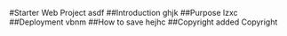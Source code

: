 #Starter Web Project
asdf
##Introduction
ghjk
##Purpose
lzxc
##Deployment
vbnm
##How to save
hejhc
##Copyright
added Copyright